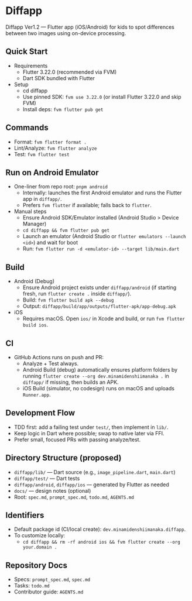 # Diffapp

Diffapp Ver1.2 — Flutter app (iOS/Android) for kids to spot differences between two images using on-device processing.

## Quick Start

- Requirements
  - Flutter 3.22.0 (recommended via FVM)
  - Dart SDK bundled with Flutter
- Setup
  - cd diffapp
  - Use pinned SDK: `fvm use 3.22.0` (or install Flutter 3.22.0 and skip FVM)
  - Install deps: `fvm flutter pub get`

## Commands

- Format: `fvm flutter format .`
- Lint/Analyze: `fvm flutter analyze`
- Test: `fvm flutter test`

## Run on Android Emulator

- One-liner from repo root: `pnpm android`
  - Internally: launches the first Android emulator and runs the Flutter app in `diffapp/`.
  - Prefers `fvm flutter` if available; falls back to `flutter`.
- Manual steps
  - Ensure Android SDK/Emulator installed (Android Studio > Device Manager)
  - `cd diffapp && fvm flutter pub get`
  - Launch an emulator (Android Studio or `flutter emulators --launch <id>`) and wait for boot
  - Run: `fvm flutter run -d <emulator-id> --target lib/main.dart`

## Build

- Android (Debug)
  - Ensure Android project exists under `diffapp/android` (if starting fresh, run `flutter create .` inside `diffapp/`).
  - Build: `fvm flutter build apk --debug`
  - Output: `diffapp/build/app/outputs/flutter-apk/app-debug.apk`
- iOS
  - Requires macOS. Open `ios/` in Xcode and build, or run `fvm flutter build ios`.

## CI

- GitHub Actions runs on push and PR:
  - Analyze + Test always.
  - Android Build (debug) automatically ensures platform folders by running `flutter create --org dev.minamidenshiimanaka .` in `diffapp/` if missing, then builds an APK.
  - iOS Build (simulator, no codesign) runs on macOS and uploads `Runner.app`.

## Development Flow

- TDD first: add a failing test under `test/`, then implement in `lib/`.
- Keep logic in Dart where possible; swap to native later via FFI.
- Prefer small, focused PRs with passing analyze/test.

## Directory Structure (proposed)

- `diffapp/lib/` — Dart source (e.g., `image_pipeline.dart`, `main.dart`)
- `diffapp/test/` — Dart tests
- `diffapp/android`, `diffapp/ios` — generated by Flutter as needed
- `docs/` — design notes (optional)
- Root: `spec.md`, `prompt_spec.md`, `todo.md`, `AGENTS.md`

## Identifiers

- Default package id (CI/local create): `dev.minamidenshiimanaka.diffapp`.
- To customize locally:
  - `cd diffapp && rm -rf android ios && fvm flutter create --org your.domain .`

## Repository Docs

- Specs: `prompt_spec.md`, `spec.md`
- Tasks: `todo.md`
- Contributor guide: `AGENTS.md`
